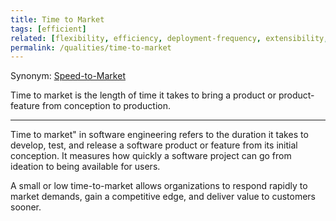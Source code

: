 ```yaml
---
title: Time to Market
tags: [efficient]
related: [flexibility, efficiency, deployment-frequency, extensibility, lead-time-for-changes, cycle-time]
permalink: /qualities/time-to-market
---
```


Synonym: [Speed-to-Market](/qualities/time-to-market)


<div class="arc42-help" markdown="1">

Time to market is the length of time it takes to bring a product or product-feature  from conception to production. 

<hr>
Time to market" in software engineering refers to the duration it takes to develop, test, and release a software product or feature from its initial conception. 
It measures how quickly a software project can go from ideation to being available for users.

A small or low time-to-market allows organizations to respond rapidly to market demands, gain a competitive edge, and deliver value to customers sooner.

</div>
